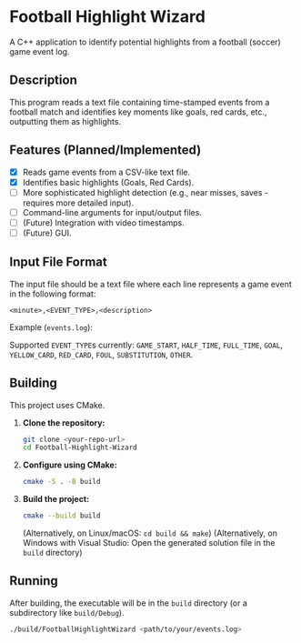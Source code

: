 # Football Highlight Wizard

A C++ application to identify potential highlights from a football (soccer) game event log.

## Description

This program reads a text file containing time-stamped events from a football match and identifies key moments like goals, red cards, etc., outputting them as highlights.

## Features (Planned/Implemented)

*   [x] Reads game events from a CSV-like text file.
*   [x] Identifies basic highlights (Goals, Red Cards).
*   [ ] More sophisticated highlight detection (e.g., near misses, saves - requires more detailed input).
*   [ ] Command-line arguments for input/output files.
*   [ ] (Future) Integration with video timestamps.
*   [ ] (Future) GUI.

## Input File Format

The input file should be a text file where each line represents a game event in the following format:

`<minute>,<EVENT_TYPE>,<description>`

Example (`events.log`):

Supported `EVENT_TYPE`s currently: `GAME_START`, `HALF_TIME`, `FULL_TIME`, `GOAL`, `YELLOW_CARD`, `RED_CARD`, `FOUL`, `SUBSTITUTION`, `OTHER`.

## Building

This project uses CMake.

1.  **Clone the repository:**
    ```bash
    git clone <your-repo-url>
    cd Football-Highlight-Wizard
    ```
2.  **Configure using CMake:**
    ```bash
    cmake -S . -B build
    ```
3.  **Build the project:**
    ```bash
    cmake --build build
    ```
    (Alternatively, on Linux/macOS: `cd build && make`)
    (Alternatively, on Windows with Visual Studio: Open the generated solution file in the `build` directory)

## Running

After building, the executable will be in the `build` directory (or a subdirectory like `build/Debug`).

```bash
./build/FootballHighlightWizard <path/to/your/events.log>